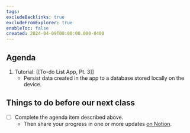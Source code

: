 ```yaml
---
tags:
excludeBacklinks: true
excludeFromExplorer: true
enableToc: false
created: 2024-04-09T00:00:00.000-0400
---
```

## Agenda

1. Tutorial: [[To-do List App, Pt. 3]]
	- Persist data created in the app to a database stored locally on the device.

## Things to do before our next class
- [ ] Complete the agenda item described above.
	- Then share your progress in one or more updates [on Notion](https://notion.so).
